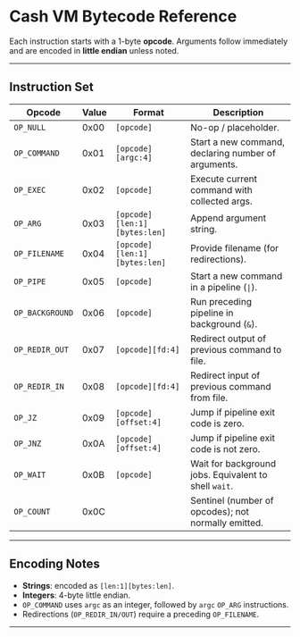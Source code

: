 # Cash VM Bytecode Reference

Each instruction starts with a 1-byte **opcode**.
Arguments follow immediately and are encoded in **little endian** unless noted.

---

## Instruction Set

| Opcode          | Value | Format                       | Description                                           |
|-----------------|-------|------------------------------|-------------------------------------------------------|
| `OP_NULL`       | 0x00  | `[opcode]`                   | No-op / placeholder.                                  |
| `OP_COMMAND`    | 0x01  | `[opcode][argc:4]`           | Start a new command, declaring number of arguments.   |
| `OP_EXEC`       | 0x02  | `[opcode]`                   | Execute current command with collected args.          |
| `OP_ARG`        | 0x03  | `[opcode][len:1][bytes:len]` | Append argument string.                               |
| `OP_FILENAME`   | 0x04  | `[opcode][len:1][bytes:len]` | Provide filename (for redirections).                  |
| `OP_PIPE`       | 0x05  | `[opcode]`                   | Start a new command in a pipeline (`\|`).             |
| `OP_BACKGROUND` | 0x06  | `[opcode]`                   | Run preceding pipeline in background (`&`).           |
| `OP_REDIR_OUT`  | 0x07  | `[opcode][fd:4]`             | Redirect output of previous command to file.          |
| `OP_REDIR_IN`   | 0x08  | `[opcode][fd:4]`             | Redirect input of previous command from file.         |
| `OP_JZ`         | 0x09  | `[opcode][offset:4]`         | Jump if pipeline exit code is zero.                   |
| `OP_JNZ`        | 0x0A  | `[opcode][offset:4]`         | Jump if pipeline exit code is not zero.               |
| `OP_WAIT`       | 0x0B  | `[opcode]`                   | Wait for background jobs. Equivalent to shell `wait`. |
| `OP_COUNT`      | 0x0C  |                              | Sentinel (number of opcodes); not normally emitted.   |

---

## Encoding Notes

- **Strings**: encoded as `[len:1][bytes:len]`.
- **Integers**: 4-byte little endian.
- `OP_COMMAND` uses `argc` as an integer, followed by `argc` `OP_ARG` instructions.
- Redirections (`OP_REDIR_IN/OUT`) require a preceding `OP_FILENAME`.

---

